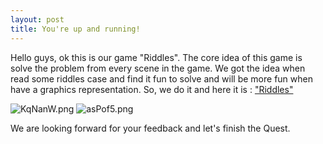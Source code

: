 ```yaml
---
layout: post
title: You're up and running!
---
```


Hello guys, ok this is our game "Riddles". The core idea of this game is solve the problem from every scene in the game. We got the idea when read some riddles case and find it fun to solve and will be more fun when have a graphics representation. So, we do it and here it is : ["Riddles"](https://azure.itch.io/riddles)

![KqNanW.png]({{site.baseurl}}/_posts/KqNanW.png)
![asPof5.png]({{site.baseurl}}/_posts/asPof5.png)

We are looking forward for your feedback and let's finish the Quest.
